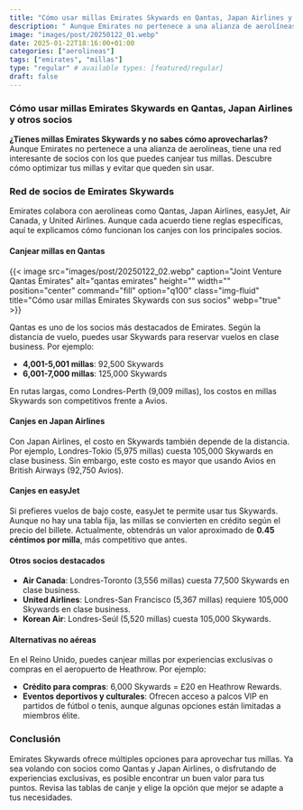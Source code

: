 ```yaml
---
title: "Cómo usar millas Emirates Skywards en Qantas, Japan Airlines y otros socios"
description: " Aunque Emirates no pertenece a una alianza de aerolíneas, tiene una red interesante de socios."
image: "images/post/20250122_01.webp"
date: 2025-01-22T18:16:00+01:00
categories: ["aerolineas"]
tags: ["emirates", "millas"]
type: "regular" # available types: [featured/regular]
draft: false
---
```


### Cómo usar millas Emirates Skywards en Qantas, Japan Airlines y otros socios  

**¿Tienes millas Emirates Skywards y no sabes cómo aprovecharlas?** Aunque Emirates no pertenece a una alianza de aerolíneas, tiene una red interesante de socios con los que puedes canjear tus millas. Descubre cómo optimizar tus millas y evitar que queden sin usar.  

### Red de socios de Emirates Skywards  

Emirates colabora con aerolíneas como Qantas, Japan Airlines, easyJet, Air Canada, y United Airlines. Aunque cada acuerdo tiene reglas específicas, aquí te explicamos cómo funcionan los canjes con los principales socios.  

#### Canjear millas en Qantas

{{< image src="images/post/20250122_02.webp" caption="Joint Venture Qantas Emirates" alt="qantas emirates" height="" width="" position="center" command="fill" option="q100" class="img-fluid" title="Cómo usar millas Emirates Skywards con sus socios" webp="true" >}}

Qantas es uno de los socios más destacados de Emirates. Según la distancia de vuelo, puedes usar Skywards para reservar vuelos en clase business. Por ejemplo:  

- **4,001-5,001 millas**: 92,500 Skywards  
- **6,001-7,000 millas**: 125,000 Skywards  

En rutas largas, como Londres-Perth (9,009 millas), los costos en millas Skywards son competitivos frente a Avios.  

#### Canjes en Japan Airlines

Con Japan Airlines, el costo en Skywards también depende de la distancia. Por ejemplo, Londres-Tokio (5,975 millas) cuesta 105,000 Skywards en clase business. Sin embargo, este costo es mayor que usando Avios en British Airways (92,750 Avios).  

#### Canjes en easyJet

Si prefieres vuelos de bajo coste, easyJet te permite usar tus Skywards. Aunque no hay una tabla fija, las millas se convierten en crédito según el precio del billete. Actualmente, obtendrás un valor aproximado de **0.45 céntimos por milla**, más competitivo que antes.  

#### Otros socios destacados  

- **Air Canada**: Londres-Toronto (3,556 millas) cuesta 77,500 Skywards en clase business.  
- **United Airlines**: Londres-San Francisco (5,367 millas) requiere 105,000 Skywards en clase business.  
- **Korean Air**: Londres-Seúl (5,520 millas) cuesta 105,000 Skywards.  

#### Alternativas no aéreas  
En el Reino Unido, puedes canjear millas por experiencias exclusivas o compras en el aeropuerto de Heathrow. Por ejemplo:  

- **Crédito para compras**: 6,000 Skywards = £20 en Heathrow Rewards.  
- **Eventos deportivos y culturales**: Ofrecen acceso a palcos VIP en partidos de fútbol o tenis, aunque algunas opciones están limitadas a miembros élite.  

### Conclusión  

Emirates Skywards ofrece múltiples opciones para aprovechar tus millas. Ya sea volando con socios como Qantas y Japan Airlines, o disfrutando de experiencias exclusivas, es posible encontrar un buen valor para tus puntos. Revisa las tablas de canje y elige la opción que mejor se adapte a tus necesidades.